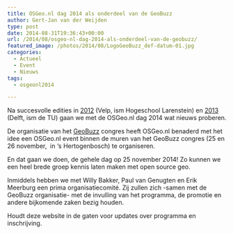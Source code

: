 ```yaml
---
title: OSGeo.nl dag 2014 als onderdeel van de GeoBuzz
author: Gert-Jan van der Weijden
type: post
date: 2014-08-31T19:36:43+00:00
url: /2014/08/osgeo-nl-dag-2014-als-onderdeel-van-de-geobuzz/
featured_image: /photos/2014/08/LogoGeoBuzz_def-datum-01.jpg
categories:
  - Actueel
  - Event
  - Nieuws
tags:
  - osgeonl2014

---
```

Na succesvolle edities in [2012][1] (Velp, ism Hogeschool Larenstein) en [2013][2] (Delft, ism de TU) gaan we met de OSGeo.nl dag 2014 wat nieuws proberen.

De organisatie van het [GeoBuzz][3] congres heeft OSGeo.nl benaderd met het idee een OSGeo.nl event binnen de muren van het GeoBuzz congres (25 en 26 november,  in &#8216;s Hertogenbosch) te organiseren.

En dat gaan we doen, de gehele dag op 25 november 2014! Zo kunnen we een heel brede groep kennis laten maken met open source geo.

Inmiddels hebben we met Willy Bakker, Paul van Genugten en Erik Meerburg een prima organisatiecomité. Zij zullen zich -samen met de GeoBuzz organisatie- met de invulling van het programma, de promotie en andere bijkomende zaken bezig houden.

Houdt deze website in de gaten voor updates over programma en inschrijving.

&nbsp;

 [1]: http://osgeo.nl/2012/06/160-bezoekers-op-osgeo-nl-dag-2012/ "160 Bezoekers op OSGeo.nl Dag 2012!"
 [2]: http://osgeo.nl/2013/11/osgeo-nl-dag-2013-een-succes/ "OSGeo.nl Dag 2013 – Een succes!"
 [3]: ttp://www.geobuzz.nl "GeoBuzz congres"